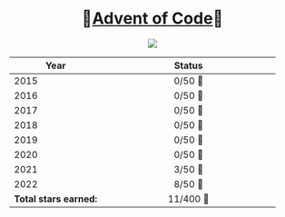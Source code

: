 ﻿<center>
<p align="center">

<h1 align="center"> 🎄<a href="https://adventofcode.com/" alt="Offical Advent of Code Website">Advent of Code</a>🎄</h1>


<img src="https://bestanimations.com/media/christmas-tree/579868171pixel-christmas-tree-bows-blinking-lights-animation.gif">




| **Year** | <div style="width:290px">**Status**</div> |
|----------| :-: |
| 2015     | 0/50 🔆|
| 2016     | 0/50 🔆|
| 2017     | 0/50 🔆|
| 2018     | 0/50 🔆|
| 2019     | 0/50 🔆|
| 2020     | 0/50 🔆|
| 2021     | 3/50 🔆|
| 2022     | 8/50 🔆|
| **Total stars earned:**     | 11/400 🔆|


</p>
</center>